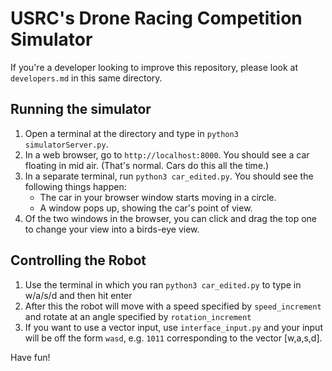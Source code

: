 # USRC's Drone Racing Competition Simulator

If you're a developer looking to improve this repository, please look at `developers.md` in this same directory.

## Running the simulator
1. Open a terminal at the directory and type in `python3 simulatorServer.py`.
2. In a web browser, go to `http://localhost:8000`. You should see a car floating in mid air. (That's normal. Cars do this all the time.)
3. In a separate terminal, run `python3 car_edited.py`. You should see the following things happen:
    - The car in your browser window starts moving in a circle.
    - A window pops up, showing the car's point of view.
4. Of the two windows in the browser, you can click and drag the top one to change your view into a birds-eye view.

## Controlling the Robot

1. Use the terminal in which you ran  `python3 car_edited.py` to type in w/a/s/d and then hit enter
2. After this the robot will move with a speed specified by `speed_increment` and rotate at an angle specified by `rotation_increment`
3. If you want to use a vector input, use `interface_input.py` and your input will be off the form `wasd`, e.g. `1011` corresponding to the vector [w,a,s,d].

Have fun!